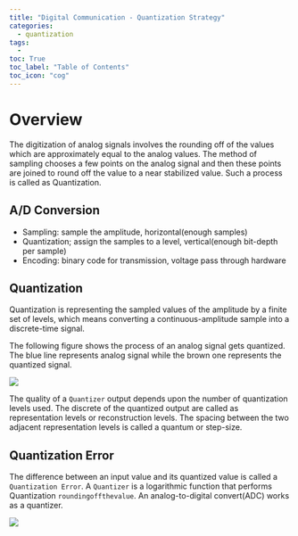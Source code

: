 ```yaml
---
title: "Digital Communication - Quantization Strategy"                                        
categories:
  - quantization
tags:
  - 
toc: True
toc_label: "Table of Contents"
toc_icon: "cog"
---
```


# Overview
The digitization of analog signals involves the rounding off of the values which are approximately equal to the analog values. The method of sampling chooses a few points on the analog signal and then these points are joined to round off the value to a near stabilized value. Such a process is called as Quantization.

## A/D Conversion
* Sampling: sample the amplitude, horizontal(enough samples)
* Quantization; assign the samples to a level, vertical(enough bit-depth per sample)
* Encoding: binary code for transmission, voltage pass through hardware

## Quantization
Quantization is representing the sampled values of the amplitude by a finite set of levels, which means converting a continuous-amplitude sample into a discrete-time signal.

The following figure shows the process of an analog signal gets quantized. The blue line represents analog signal while the brown one represents the quantized signal.

![](https://hostux.social/system/media_attachments/files/110/048/210/618/314/231/original/6966544111a6495b.png)

The quality of a `Quantizer` output depends upon the number of quantization levels used. The discrete of the quantized output are called as representation levels or reconstruction levels. The spacing between the two adjacent representation levels is called a quantum or step-size.

## Quantization Error
The difference between an input value and its quantized value is called a `Quantization Error`.
A `Quantizer` is a logarithmic function that performs Quantization `roundingoffthevalue`.
An analog-to-digital convert(ADC) works as a quantizer.

![](https://hostux.social/system/media_attachments/files/110/048/288/002/298/059/original/b36723865cf8da93.png)

